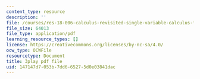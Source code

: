 ```yaml
---
content_type: resource
description: ''
file: /courses/res-18-006-calculus-revisited-single-variable-calculus-fall-2010/147147d7053b7dd665275d0e03841dac_9tYUmwvLyIA.pdf
file_size: 64013
file_type: application/pdf
learning_resource_types: []
license: https://creativecommons.org/licenses/by-nc-sa/4.0/
ocw_type: OCWFile
resourcetype: Document
title: 3play pdf file
uid: 147147d7-053b-7dd6-6527-5d0e03841dac
---
```

